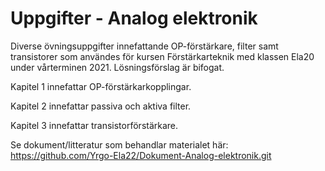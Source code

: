 # Uppgifter - Analog elektronik
Diverse övningsuppgifter innefattande OP-förstärkare, filter samt transistorer som användes 
för kursen Förstärkarteknik med klassen Ela20 under vårterminen 2021. Lösningsförslag är bifogat.

Kapitel 1 innefattar OP-förstärkarkopplingar.

Kapitel 2 innefattar passiva och aktiva filter.

Kapitel 3 innefattar transistorförstärkare.

Se dokument/litteratur som behandlar materialet här:
https://github.com/Yrgo-Ela22/Dokument-Analog-elektronik.git
